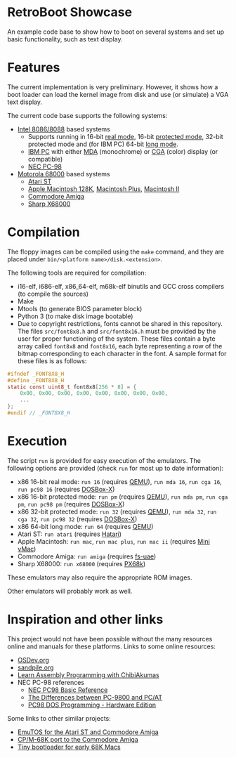 # RetroBoot Showcase

An example code base to show how to boot on several systems and set up basic functionality, such as text display.

# Features

The current implementation is very preliminary.
However, it shows how a boot loader can load the kernel image from disk and use (or simulate) a VGA text display.

The current code base supports the following systems:

* [Intel 8086/8088](https://en.wikipedia.org/wiki/Intel_8086) based systems
    * Supports running in 16-bit [real mode](https://en.wikipedia.org/wiki/Real_mode), 16-bit [protected mode](https://en.wikipedia.org/wiki/Protected_mode), 32-bit protected mode and (for IBM PC) 64-bit [long mode](https://en.wikipedia.org/wiki/Long_mode).
    * [IBM PC](https://en.wikipedia.org/wiki/IBM_Personal_Computer) with either [MDA](https://en.wikipedia.org/wiki/IBM_Monochrome_Display_Adapter) (monochrome) or [CGA](https://en.wikipedia.org/wiki/Color_Graphics_Adapter) (color) display (or compatible)
    * [NEC PC-98](https://en.wikipedia.org/wiki/PC-98)
* [Motorola 68000](https://en.wikipedia.org/wiki/Motorola_68000) based systems
    * [Atari ST](https://en.wikipedia.org/wiki/Atari_ST)
    * [Apple Macintosh 128K](https://en.wikipedia.org/wiki/Macintosh_128K), [Macintosh Plus](https://en.wikipedia.org/wiki/Macintosh_Plus), [Macintosh II](https://en.wikipedia.org/wiki/Macintosh_II)
    * [Commodore Amiga](https://en.wikipedia.org/wiki/Amiga)
    * [Sharp X68000](https://en.wikipedia.org/wiki/X68000)

# Compilation

The floppy images can be compiled using the `make` command, and they are placed under `bin/<platform name>/disk.<extension>`.

The following tools are required for compilation:

* i16-elf, i686-elf, x86_64-elf, m68k-elf binutils and GCC cross compilers (to compile the sources)
* Make
* Mtools (to generate BIOS parameter block)
* Python 3 (to make disk image bootable)
* Due to copyright restrictions, fonts cannot be shared in this repository. The files `src/font8x8.h` and `src/font8x16.h` must be provided by the user for proper functioning of the system. These files contain a byte array called `font8x8` and `font8x16`, each byte representing a row of the bitmap corresponding to each character in the font. A sample format for these files is as follows:

```c
#ifndef _FONT8X8_H
#define _FONT8X8_H
static const uint8_t font8x8[256 * 8] = {
    0x00, 0x00, 0x00, 0x00, 0x00, 0x00, 0x00, 0x00,
    ...
};
#endif // _FONT8X8_H
```

# Execution

The script `run` is provided for easy execution of the emulators.
The following options are provided (check `run` for most up to date information):

* x86 16-bit real mode: `run 16` (requires [QEMU](https://www.qemu.org/)), `run mda 16`, `run cga 16`, `run pc98 16` (requires [DOSBox-X](https://dosbox-x.com/))
* x86 16-bit protected mode: `run pm` (requires [QEMU](https://www.qemu.org/)), `run mda pm`, `run cga pm`, `run pc98 pm` (requires [DOSBox-X](https://dosbox-x.com/))
* x86 32-bit protected mode: `run 32` (requires [QEMU](https://www.qemu.org/)), `run mda 32`, `run cga 32`, `run pc98 32` (requires [DOSBox-X](https://dosbox-x.com/))
* x86 64-bit long mode: `run 64` (requires [QEMU](https://www.qemu.org/))
* Atari ST: `run atari` (requires [Hatari](https://hatari-emu.org/))
* Apple Macintosh: `run mac`, `run mac plus`, `run mac ii` (requires [Mini vMac](https://www.gryphel.com/c/minivmac/index.html))
* Commodore Amiga: `run amiga` (requires [fs-uae](https://fs-uae.net/))
* Sharp X68000: `run x68000` (requires [PX68k](https://github.com/libretro/px68k-libretro))

These emulators may also require the appropriate ROM images.

Other emulators will probably work as well.

# Inspiration and other links

This project would not have been possible without the many resources online and manuals for these platforms.
Links to some online resources:

* [OSDev.org](https://wiki.osdev.org/Expanded_Main_Page)
* [sandpile.org](https://sandpile.org/)
* [Learn Assembly Programming with ChibiAkumas](https://www.chibiakumas.com/68000/)
* NEC PC-98 references
    * [NEC PC98 Basic Reference](https://radioc.web.fc2.com/column/pc98bas/index_en.htm)
    * [The Differences between PC-9800 and PC/AT](https://newsonya.narod.ru/pc9821/diff-at/diff-at-overvw.html)
    * [PC98 DOS Programming - Hardware Edition](https://web.archive.org/web/20041225164712/http://www2.muroran-it.ac.jp/circle/mpc/program/pc98dos/index.html)

Some links to other similar projects:

* [EmuTOS for the Atari ST and Commodore Amiga](https://emutos.sourceforge.io/)
* [CP/M-68K port to the Commodore Amiga](https://github.com/juollila/cpm68k-amiga)
* [Tiny bootloader for early 68K Macs](https://github.com/notvelleda/tiny-mac-bootloader)

